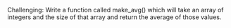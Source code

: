  Challenging: Write a function called make_avg() which will take an array of integers and the size of that array and return the average of those values.